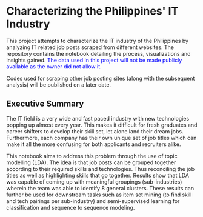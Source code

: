 # Characterizing the Philippines' IT Industry
This project attempts to characterize the IT industry of the Philippines by analyzing IT related job posts scraped from different websites. The repository contains the notebook detailing the process, visualizations and insights gained. <font color='blue'>The data used in this project will not be made publicly available as the owner did not allow it.</font>

Codes used for scraping other job posting sites (along with the subsequent analysis) will be published on a later date.

## Executive Summary
The IT field is a very wide and fast paced industry with new technologies popping up almost every year. This makes it difficult for fresh graduates and career shifters to develop their skill set, let alone land their dream jobs. Furthermore, each company has their own unique set of job titles which can make it all the more confusing for both applicants and recruiters alike.

This notebook aims to address this problem through the use of topic modelling (LDA). The idea is that job posts can be grouped together according to their required skills and technologies. Thus reconciling the job titles as well as highlighting skills that go together. Results show that LDA was capable of coming up with meaningful groupings (sub-industries) wherein the team was able to identify 8 general clusters. These results can further be used for downstream tasks such as item set mining (to find skill and tech pairings per sub-industry) and semi-supervised learning for classification and sequence to sequence modeling.
